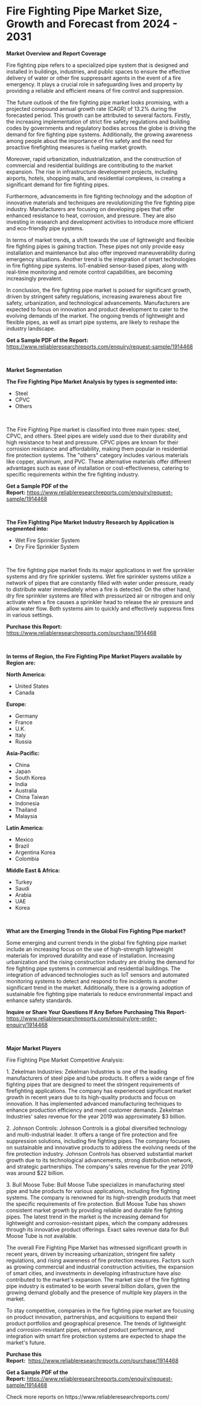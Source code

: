 <p><h1>Fire Fighting Pipe Market Size, Growth and Forecast from 2024 - 2031</h1></p><p><strong>Market Overview and Report Coverage</strong></p>
<p><p>Fire fighting pipe refers to a specialized pipe system that is designed and installed in buildings, industries, and public spaces to ensure the effective delivery of water or other fire suppressant agents in the event of a fire emergency. It plays a crucial role in safeguarding lives and property by providing a reliable and efficient means of fire control and suppression.</p><p>The future outlook of the fire fighting pipe market looks promising, with a projected compound annual growth rate (CAGR) of 13.2% during the forecasted period. This growth can be attributed to several factors. Firstly, the increasing implementation of strict fire safety regulations and building codes by governments and regulatory bodies across the globe is driving the demand for fire fighting pipe systems. Additionally, the growing awareness among people about the importance of fire safety and the need for proactive firefighting measures is fueling market growth.</p><p>Moreover, rapid urbanization, industrialization, and the construction of commercial and residential buildings are contributing to the market expansion. The rise in infrastructure development projects, including airports, hotels, shopping malls, and residential complexes, is creating a significant demand for fire fighting pipes.</p><p>Furthermore, advancements in fire fighting technology and the adoption of innovative materials and techniques are revolutionizing the fire fighting pipe industry. Manufacturers are focusing on developing pipes that offer enhanced resistance to heat, corrosion, and pressure. They are also investing in research and development activities to introduce more efficient and eco-friendly pipe systems.</p><p>In terms of market trends, a shift towards the use of lightweight and flexible fire fighting pipes is gaining traction. These pipes not only provide easy installation and maintenance but also offer improved maneuverability during emergency situations. Another trend is the integration of smart technologies in fire fighting pipe systems. IoT-enabled sensor-based pipes, along with real-time monitoring and remote control capabilities, are becoming increasingly prevalent.</p><p>In conclusion, the fire fighting pipe market is poised for significant growth, driven by stringent safety regulations, increasing awareness about fire safety, urbanization, and technological advancements. Manufacturers are expected to focus on innovation and product development to cater to the evolving demands of the market. The ongoing trends of lightweight and flexible pipes, as well as smart pipe systems, are likely to reshape the industry landscape.</p></p>
<p><strong>Get a Sample PDF of the Report:</strong> <a href="https://www.reliableresearchreports.com/enquiry/request-sample/1914468">https://www.reliableresearchreports.com/enquiry/request-sample/1914468</a></p>
<p>&nbsp;</p>
<p><strong>Market Segmentation</strong></p>
<p><strong>The Fire Fighting Pipe Market Analysis by types is segmented into:</strong></p>
<p><ul><li>Steel</li><li>CPVC</li><li>Others</li></ul></p>
<p>&nbsp;</p>
<p><p>The Fire Fighting Pipe market is classified into three main types: steel, CPVC, and others. Steel pipes are widely used due to their durability and high resistance to heat and pressure. CPVC pipes are known for their corrosion resistance and affordability, making them popular in residential fire protection systems. The "others" category includes various materials like copper, aluminum, and PVC. These alternative materials offer different advantages such as ease of installation or cost-effectiveness, catering to specific requirements within the fire fighting industry.</p></p>
<p><strong>Get a Sample PDF of the Report:</strong>&nbsp;<a href="https://www.reliableresearchreports.com/enquiry/request-sample/1914468">https://www.reliableresearchreports.com/enquiry/request-sample/1914468</a></p>
<p>&nbsp;</p>
<p><strong>The Fire Fighting Pipe Market Industry Research by Application is segmented into:</strong></p>
<p><ul><li>Wet Fire Sprinkler System</li><li>Dry Fire Sprinkler System</li></ul></p>
<p>&nbsp;</p>
<p><p>The fire fighting pipe market finds its major applications in wet fire sprinkler systems and dry fire sprinkler systems. Wet fire sprinkler systems utilize a network of pipes that are constantly filled with water under pressure, ready to distribute water immediately when a fire is detected. On the other hand, dry fire sprinkler systems are filled with pressurized air or nitrogen and only activate when a fire causes a sprinkler head to release the air pressure and allow water flow. Both systems aim to quickly and effectively suppress fires in various settings.</p></p>
<p><strong>Purchase this Report:</strong>&nbsp; <a href="https://www.reliableresearchreports.com/purchase/1914468">https://www.reliableresearchreports.com/purchase/1914468</a></p>
<p>&nbsp;</p>
<p><strong>In terms of Region, the Fire Fighting Pipe Market Players available by Region are:</strong></p>
<p>
    <p> <strong> North America: </strong>
        <ul>
            <li>United States</li>
            <li>Canada</li>
        </ul>
        </p> 
    <p> <strong> Europe: </strong>
        <ul>
            <li>Germany</li>
            <li>France</li>
            <li>U.K.</li>
            <li>Italy</li>
            <li>Russia</li>
        </ul>
        </p> 
    <p> <strong> Asia-Pacific: </strong>
        <ul>
            <li>China</li>
            <li>Japan</li>
            <li>South Korea</li>
            <li>India</li>
            <li>Australia</li>
            <li>China Taiwan</li>
            <li>Indonesia</li>
            <li>Thailand</li>
            <li>Malaysia</li>
        </ul>
        </p> 
    <p> <strong> Latin America: </strong>
        <ul>
            <li>Mexico</li>
            <li>Brazil</li>
            <li>Argentina Korea</li>
            <li>Colombia</li>
        </ul>
        </p> 
    <p> <strong> Middle East & Africa: </strong>
        <ul>
            <li>Turkey</li>
            <li>Saudi</li>
            <li>Arabia</li>
            <li>UAE</li>
            <li>Korea</li>
        </ul>
    </p>
    </p>
<p>&nbsp;</p>
<p><strong>What are the Emerging Trends in the Global Fire Fighting Pipe market?</strong></p>
<p><p>Some emerging and current trends in the global fire fighting pipe market include an increasing focus on the use of high-strength lightweight materials for improved durability and ease of installation. Increasing urbanization and the rising construction industry are driving the demand for fire fighting pipe systems in commercial and residential buildings. The integration of advanced technologies such as IoT sensors and automated monitoring systems to detect and respond to fire incidents is another significant trend in the market. Additionally, there is a growing adoption of sustainable fire fighting pipe materials to reduce environmental impact and enhance safety standards.</p></p>
<p><strong>Inquire or Share Your Questions If Any Before Purchasing This Report</strong>- <a href="https://www.reliableresearchreports.com/enquiry/pre-order-enquiry/1914468">https://www.reliableresearchreports.com/enquiry/pre-order-enquiry/1914468</a></p>
<p>&nbsp;</p>
<p><strong>Major Market Players</strong></p>
<p><p>Fire Fighting Pipe Market Competitive Analysis:</p><p>1. Zekelman Industries: Zekelman Industries is one of the leading manufacturers of steel pipe and tube products. It offers a wide range of fire fighting pipes that are designed to meet the stringent requirements of firefighting applications. The company has experienced significant market growth in recent years due to its high-quality products and focus on innovation. It has implemented advanced manufacturing techniques to enhance production efficiency and meet customer demands. Zekelman Industries' sales revenue for the year 2019 was approximately $3 billion.</p><p>2. Johnson Controls: Johnson Controls is a global diversified technology and multi-industrial leader. It offers a range of fire protection and fire suppression solutions, including fire fighting pipes. The company focuses on sustainable and innovative products to address the evolving needs of the fire protection industry. Johnson Controls has observed substantial market growth due to its technological advancements, strong distribution network, and strategic partnerships. The company's sales revenue for the year 2019 was around $22 billion.</p><p>3. Bull Moose Tube: Bull Moose Tube specializes in manufacturing steel pipe and tube products for various applications, including fire fighting systems. The company is renowned for its high-strength products that meet the specific requirements of fire protection. Bull Moose Tube has shown consistent market growth by providing reliable and durable fire fighting pipes. The latest trend in the market is the increasing demand for lightweight and corrosion-resistant pipes, which the company addresses through its innovative product offerings. Exact sales revenue data for Bull Moose Tube is not available.</p><p>The overall Fire Fighting Pipe Market has witnessed significant growth in recent years, driven by increasing urbanization, stringent fire safety regulations, and rising awareness of fire protection measures. Factors such as growing commercial and industrial construction activities, the expansion of smart cities, and investments in developing infrastructure have also contributed to the market's expansion. The market size of the fire fighting pipe industry is estimated to be worth several billion dollars, given the growing demand globally and the presence of multiple key players in the market.</p><p>To stay competitive, companies in the fire fighting pipe market are focusing on product innovation, partnerships, and acquisitions to expand their product portfolios and geographical presence. The trends of lightweight and corrosion-resistant pipes, enhanced product performance, and integration with smart fire protection systems are expected to shape the market's future.</p></p>
<p><strong>Purchase this Report:</strong>&nbsp;&nbsp;<a href="https://www.reliableresearchreports.com/purchase/1914468">https://www.reliableresearchreports.com/purchase/1914468</a></p>
<p></p>
<p><strong>Get a Sample PDF of the Report:</strong>&nbsp;<a href="https://www.reliableresearchreports.com/enquiry/request-sample/1914468">https://www.reliableresearchreports.com/enquiry/request-sample/1914468</a></p>
<p>Check more reports on https://www.reliableresearchreports.com/</p>